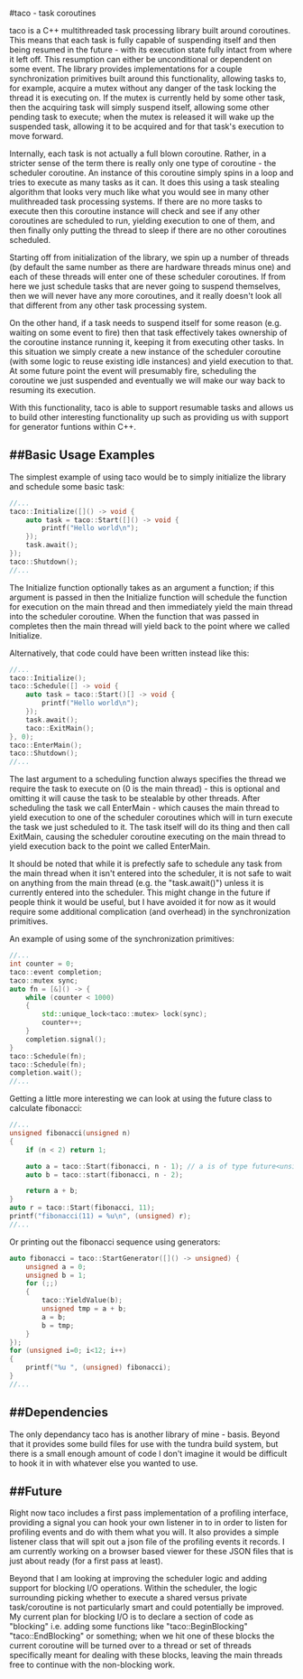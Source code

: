 #taco - task coroutines

taco is a C++ multithreaded task processing library built around coroutines. This means that each task is fully capable of suspending itself and then being resumed in the future - with its execution state fully intact from where it left off. This resumption can either be unconditional or dependent on some event. The library provides implementations for a couple synchronization primitives built around this functionality, allowing tasks to, for example, acquire a mutex without any danger of the task locking the thread it is executing on. If the mutex is currently held by some other task, then the acquiring task will simply suspend itself, allowing some other pending task to execute; when the mutex is released it will wake up the suspended task, allowing it to be acquired and for that task's execution to move forward.

Internally, each task is not actually a full blown coroutine. Rather, in a stricter sense of the term there is really only one type of coroutine - the scheduler coroutine. An instance of this coroutine simply spins in a loop and tries to execute as many tasks as it can. It does this using a task stealing algorithm that looks very much like what you would see in many other mulithreaded task processing systems. If there are no more tasks to execute then this coroutine instance will check and see if any other coroutines are scheduled to run, yielding execution to one of them, and then finally only putting the thread to sleep if there are no other coroutines scheduled.

Starting off from initialization of the library, we spin up a number of threads (by default the same number as there are hardware threads minus one) and each of these threads will enter one of these scheduler coroutines. If from here we just schedule tasks that are never going to suspend themselves, then we will never have any more coroutines, and it really doesn't look all that different from any other task processing system. 

On the other hand, if a task needs to suspend itself for some reason (e.g. waiting on some event to fire) then that task effectively takes ownership of the coroutine instance running it, keeping it from executing other tasks. In this situation we simply create a new instance of the scheduler coroutine (with some logic to reuse existing idle instances) and yield execution to that. At some future point the event will presumably fire, scheduling the coroutine we just suspended and eventually we will make our way back to resuming its execution.

With this functionality, taco is able to support resumable tasks and allows us to build other interesting functionality up such as providing us with support for generator funtions within C++.

##Basic Usage Examples
-----
The simplest example of using taco would be to simply initialize the library and schedule some basic task:

```cpp
//...
taco::Initialize([]() -> void {
    auto task = taco::Start([]() -> void {
        printf("Hello world\n");
    });
    task.await();
});
taco::Shutdown();
//...
```

The Initialize function optionally takes as an argument a function; if this argument is passed in then the Initialize function will schedule the function for execution on the main thread and then immediately yield the main thread into the scheduler coroutine. When the function that was passed in completes then the main thread will yield back to the point where we called Initialize.

Alternatively, that code could have been written instead like this:

```cpp
//...
taco::Initialize();
taco::Schedule([] -> void {
    auto task = taco::Start()[] -> void {
        printf("Hello world\n");
    });
    task.await();
    taco::ExitMain();
}, 0);
taco::EnterMain();
taco::Shutdown();
//...
```

The last argument to a scheduling function always specifies the thread we require the task to execute on (0 is the main thread) - this is optional and omitting it will cause the task to be stealable by other threads. After scheduling the task we call EnterMain - which causes the main thread to yield execution to one of the scheduler coroutines which will in turn execute the task we just scheduled to it. The task itself will do its thing and then call ExitMain, causing the scheduler coroutine executing on the main thread to yield execution back to the point we called EnterMain.

It should be noted that while it is prefectly safe to schedule any task from the main thread when it isn't entered into the scheduler, it is not safe to wait on anything from the main thread (e.g. the "task.await()") unless it is currently entered into the scheduler. This might change in the future if people think it would be useful, but I have avoided it for now as it would require some additional complication (and overhead) in the synchronization primitives.

An example of using some of the synchronization primitives:

```cpp
//...
int counter = 0;
taco::event completion;
taco::mutex sync;
auto fn = [&]() -> {
    while (counter < 1000)
    {
        std::unique_lock<taco::mutex> lock(sync);
        counter++;
    }
    completion.signal();
}
taco::Schedule(fn);
taco::Schedule(fn);
completion.wait();
//...
```

Getting a little more interesting we can look at using the future class to calculate fibonacci:

```cpp
//...
unsigned fibonacci(unsigned n)
{
    if (n < 2) return 1;

    auto a = taco::Start(fibonacci, n - 1); // a is of type future<unsigned>
    auto b = taco::start(fibonacci, n - 2);

    return a + b;
}
auto r = taco::Start(fibonacci, 11);
printf("fibonacci(11) = %u\n", (unsigned) r);
//...
```

Or printing out the fibonacci sequence using generators:

```cpp
auto fibonacci = taco::StartGenerator([]() -> unsigned) {
    unsigned a = 0;
    unsigned b = 1;
    for (;;)
    {
        taco::YieldValue(b);
        unsigned tmp = a + b;
        a = b;
        b = tmp;
    }
});
for (unsigned i=0; i<12; i++)
{
    printf("%u ", (unsigned) fibonacci);
}
//...
```

##Dependencies
-----
The only dependancy taco has is another library of mine - basis. Beyond that it provides some build files for use with the tundra build system, but there is a small enough amount of code I don't imagine it would be difficult to hook it in with whatever else you wanted to use.

##Future
-----
Right now taco includes a first pass implementation of a profiling interface, providing a signal you can hook your own listener in to in order to listen for profiling events and do with them what you will. It also provides a simple listener class that will spit out a json file of the profiling events it records. I am currently working on a browser based viewer for these JSON files that is just about ready (for a first pass at least).

Beyond that I am looking at improving the scheduler logic and adding support for blocking I/O operations. Within the scheduler, the logic surrounding picking whether to execute a shared versus private task/coroutine is not particularly smart and could potentially be improved. My current plan for blocking I/O is to declare a section of code as "blocking" i.e. adding some functions like "taco::BeginBlocking" "taco::EndBlocking" or something; when we hit one of these blocks the current coroutine will be turned over to a thread or set of threads specifically meant for dealing with these blocks, leaving the main threads free to continue with the non-blocking work.
